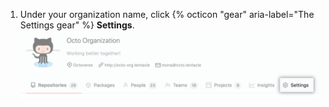 1. Under your organization name, click {% octicon "gear" aria-label="The Settings gear" %} **Settings**. ![Organization settings button](/assets/images/help/organizations/organization-settings-tab.png)
